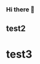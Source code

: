 ### Hi there 👋
## test2
# test3
<!--
**mohamedshehabeldean/mohamedshehabeldean** is a ✨ _special_ ✨ repository because its `README.md` (this file) appears on your GitHub profile.

Here are some ideas to get you started:

- 🔭 I’m currently working on ...
- 🌱 I’m currently learning ...
- 👯 I’m looking to collaborate on ...
### Hi there 👋, my name is Mohamed Sabry
#### I am GitHub Readme Generator's creator
![I am GitHub Readme Generator's creator](https://scontent.faly1-2.fna.fbcdn.net/v/t39.30808-6/314337862_653214929636256_5638253230680600348_n.jpg?_nc_cat=107&ccb=1-7&_nc_sid=09cbfe&_nc_eui2=AeF3ijdu9c2aJ0eYmBO2Ak5rmJMJuyg7cuGYkwm7KDty4Tl0-pv5zskNZBRm0W1lzu_4lUZUhwLT5wwnTPlLlI4G&_nc_ohc=LFu3g77jJBAAX8bjzam&_nc_ht=scontent.faly1-2.fna&oh=00_AfBXFHBFQIrFfFk7dDy4vjH0ycMmhGgraY9ZmAuE10VAlQ&oe=63DC813F)

i am a software engineer that interested in c++, python ,assembly language ,system analysis, web programming

Skills:  HTML / CSS/PHP/C++/Assembly/System Analysis/design/python/software engineering

- 🔭 I’m currently working on this page. 





